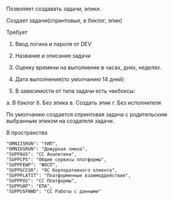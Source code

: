 Позволяет создавать задачи, эпики.

Создает задачи(спринтовые, в беклог, эпик)

Требует 

1. Ввод логина и пароля от DEV

2. Название и описание задачи

3. Оценку времени на выполнение в часах, днях, неделях.

4. Дата выполнения(по умолчанию 14 дней)

4. В зависимости от типа задачи есть чекбоксы:


  а. В бэклог
  б. Без эпика
  в. Создать эпик
  г. Без исполнителя

По умолчанию создается спринтовая задача с родительским выбранным эпиком на создателя задачи.


В пространства 

    "OMNIISRUN": "УИП",
    "OMNIDSRUN": "Дежурная смена",
    "SUPPAUS": "СС Аналитики",
    "SUPPCPS": "Общие сервисы платформы",
    "SUPPFEWP": "ФОСП",
    "SUPPGCCSR": "ОС Корпоративного клиента",
    "SUPPPLATIT": "Платформенные взаимоддействия",
    "SUPPPUS": "СС Платформы",
    "SUPPUAP": "ЕПА",
    "SUPPUSFWWD": "СС Работы с данными"